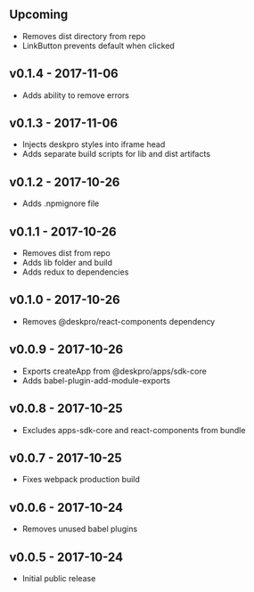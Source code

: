 ## Upcoming

* Removes dist directory from repo
* LinkButton prevents default when clicked

## v0.1.4 - 2017-11-06

* Adds ability to remove errors

## v0.1.3 - 2017-11-06

* Injects deskpro styles into iframe head
* Adds separate build scripts for lib and dist artifacts

## v0.1.2 - 2017-10-26

* Adds .npmignore file

## v0.1.1 - 2017-10-26

* Removes dist from repo
* Adds lib folder and build
* Adds redux to dependencies

## v0.1.0 - 2017-10-26

* Removes @deskpro/react-components dependency

## v0.0.9 - 2017-10-26

* Exports createApp from @deskpro/apps/sdk-core
* Adds babel-plugin-add-module-exports

## v0.0.8 - 2017-10-25

* Excludes apps-sdk-core and react-components from bundle

## v0.0.7 - 2017-10-25

* Fixes webpack production build

## v0.0.6 - 2017-10-24

* Removes unused babel plugins

## v0.0.5 - 2017-10-24

* Initial public release
